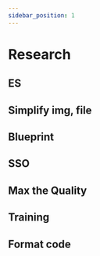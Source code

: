 ```yaml
---
sidebar_position: 1
---
```


# Research

## ES

## Simplify img, file

## Blueprint

## SSO

## Max the Quality 

## Training

## Format code